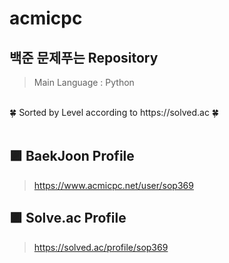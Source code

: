 # acmicpc
## 백준 문제푸는 Repository
> Main Language : Python  
<br/>
🍀 Sorted by Level according to https://solved.ac 🍀    
<br/><br/>  

## 🟪 BaekJoon Profile
> https://www.acmicpc.net/user/sop369

## 🟪 Solve.ac Profile
> https://solved.ac/profile/sop369
